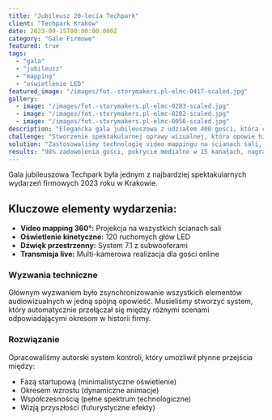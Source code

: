 ```yaml
---
title: "Jubileusz 20-lecia Techpark"
client: "Techpark Kraków"
date: 2023-09-15T00:00:00.000Z
category: "Gale Firmowe"
featured: true
tags: 
  - "gala"
  - "jubileusz"
  - "mapping"
  - "oświetlenie LED"
featured_image: "/images/fot.-storymakers.pl-elmc-0417-scaled.jpg"
gallery:
  - image: "/images/fot.-storymakers.pl-elmc-0283-scaled.jpg"
  - image: "/images/fot.-storymakers.pl-elmc-0202-scaled.jpg"
  - image: "/images/fot.-storymakers.pl-elmc-0056-scaled.jpg"
description: "Elegancka gala jubileuszowa z udziałem 400 gości, która celebrowała 20 lat działalności Techpark Kraków. Event połączył historię z wizją przyszłości."
challenge: "Stworzenie spektakularnej oprawy wizualnej, która opowie historię 20 lat firmy w nowoczesny i angażujący sposób dla różnorodnej publiczności."
solution: "Zastosowaliśmy technologię video mappingu na ścianach sali, tworząc immersyjną podróż przez historię firmy. System synchronizowany z oświetleniem LED i dźwiękiem 360°."
results: "98% zadowolenia gości, pokrycie medialne w 15 kanałach, nagranie gali obejrzane przez 50,000+ osób online"
---
```


Gala jubileuszowa Techpark była jednym z najbardziej spektakularnych wydarzeń firmowych 2023 roku w Krakowie.

## Kluczowe elementy wydarzenia:

* **Video mapping 360°:** Projekcja na wszystkich ścianach sali
* **Oświetlenie kinetyczne:** 120 ruchomych głów LED
* **Dźwięk przestrzenny:** System 7.1 z subwooferami
* **Transmisja live:** Multi-kamerowa realizacja dla gości online

### Wyzwania techniczne

Głównym wyzwaniem było zsynchronizowanie wszystkich elementów audiowizualnych w jedną spójną opowieść. Musieliśmy stworzyć system, który automatycznie przełączał się między różnymi scenami odpowiadającymi okresom w historii firmy.

### Rozwiązanie

Opracowaliśmy autorski system kontroli, który umożliwił płynne przejścia między:
- Fazą startupową (minimalistyczne oświetlenie)
- Okresem wzrostu (dynamiczne animacje)
- Współczesnością (pełne spektrum technologiczne)
- Wizją przyszłości (futurystyczne efekty)
